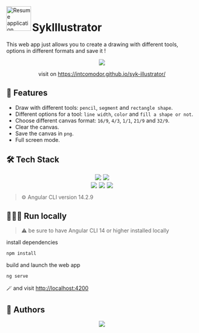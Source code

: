 <img align="left" width="65" height="65" src="https://user-images.githubusercontent.com/75556267/222464988-64fdab41-4078-4348-a0e0-7eddcc9f5799.png" alt="Resume application project app icon">

# SykIllustrator

This web app just allows you to create a drawing with different tools, options in different formats and save it !

<p align="center"><img src="https://via.placeholder.com/468x300?text=App+Screenshot+Here"/></p>

<p align="center">visit on <a href="https://intcomodor.github.io/syk-illustrator/">https://intcomodor.github.io/syk-illustrator/</a></p>

## 👀 Features
- Draw with different tools: `pencil`, `segment` and `rectangle shape`.
- Different options for a tool: `line width`, `color` and `fill a shape or not`.
- Choose different canvas format: `16/9`, `4/3`, `1/1`, `21/9` and `32/9`.
- Clear the canvas.
- Save the canvas in `png`.
- Full screen mode.


## 🛠️ Tech Stack
<div align="center">
<div style="display:flex; flex-direction: row; justify-content: center; align-items: center; gap: 5px; margin-bottom: 5px">
<img src="https://img.shields.io/badge/node.js-6DA55F?style=for-the-badge&logo=node.js&logoColor=white"/>
<img src="https://img.shields.io/badge/GitHub_Actions-2088FF?style=for-the-badge&logo=github-actions&logoColor=white"/>
</div>
<div style="display:flex; flex-direction: row; justify-content: center; align-items: center; gap: 5px; margin-bottom: 15px">
<img src="https://img.shields.io/badge/angular-%23DD0031.svg?style=for-the-badge&logo=angular&logoColor=white"/>
<img src="https://img.shields.io/badge/typescript-%23007ACC.svg?style=for-the-badge&logo=typescript&logoColor=white"/>
<img src="https://img.shields.io/badge/SASS-hotpink.svg?style=for-the-badge&logo=SASS&logoColor=white"/>
</div>
</div>

>⚙️ Angular CLI version 14.2.9


## 🧑🏻‍💻 Run locally
>⚠️ be sure to have Angular CLI 14 or higher installed locally

install dependencies
```bash
npm install
```
build and launch the web app
```bash
ng serve
```
🪄 and visit [http://localhost:4200](http://localhost:4200)

        

## 🙇 Authors
<p align="center">
<a href="https://github.com/intComodor/Python/graphs/contributors">
  <img src="https://contrib.rocks/image?repo=intComodor/sykIllustrator"/>
</a>
</p>

